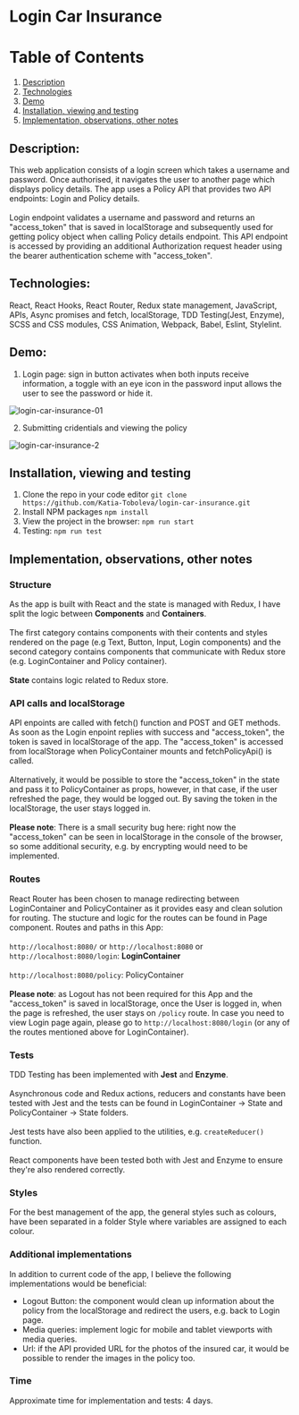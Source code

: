 # Login Car Insurance

# Table of Contents
1. [Description](#description)
2. [Technologies](#technologies)
3. [Demo](#demo)
4. [Installation, viewing and testing](#installation-viewing-and-testing)
5. [Implementation, observations, other notes](#implementation-observations-other-notes)


## Description: 
This web application consists of a login screen which takes a username and password. Once authorised, it navigates the user to another page which displays policy details. The app uses a Policy API that provides two API endpoints: Login and Policy details.
</br>
</br>
Login endpoint validates a username and password and returns an "access_token" that is saved in localStorage and subsequently used for getting policy object when calling Policy details endpoint. This API endpoint is accessed by providing an additional Authorization request header using the bearer authentication scheme with "access_token".

## Technologies: 
React, React Hooks, React Router, Redux state management, JavaScript, APIs, Async promises and fetch, localStorage, TDD Testing(Jest, Enzyme), SCSS and CSS modules, CSS Animation, Webpack, Babel, Eslint, Stylelint.

## Demo:
1. Login page: sign in button activates when both inputs receive information, a toggle with an eye icon in the password input allows the user to see the password or hide it.

![login-car-insurance-01](https://user-images.githubusercontent.com/66952678/105356527-6da67600-5beb-11eb-8a37-ff7933d8e50f.gif)

2. Submitting cridentials and viewing the policy

![login-car-insurance-2](https://user-images.githubusercontent.com/66952678/105356321-28824400-5beb-11eb-93df-5188a198af3c.gif)

## Installation, viewing and testing
1. Clone the repo in your code editor 
`git clone https://github.com/Katia-Toboleva/login-car-insurance.git`
2. Install NPM packages `npm install`
3. View the project in the browser: `npm run start`
4. Testing: `npm run test`

## Implementation, observations, other notes

### Structure
As the app is built with React and the state is managed with Redux, I have split the logic between **Components** and **Containers**.
</br>
</br>
The first category contains components with their contents and styles rendered on the page (e.g Text, Button, Input, Login components) and the second category contains components that communicate with Redux store (e.g. LoginContainer and Policy container).</br></br>
**State** contains logic related to Redux store.

### API calls and localStorage
API enpoints are called with fetch() function and POST and GET methods. As soon as the Login enpoint replies with success and "access_token", the token is saved in localStorage of the app. The "access_token" is accessed from localStorage when PolicyContainer mounts and fetchPolicyApi() is called.</br></br> 
Alternatively, it would be possible to store the "access_token" in the state and pass it to PolicyContainer as props, however, in that case, if the user refreshed the page, they would be logged out. By saving the token in the localStorage, the user stays logged in.</br></br>
**Please note**: There is a small security bug here: right now the "access_token" can be seen in localStorage in the console of the browser, so some additional security, e.g. by encrypting would need to be implemented.

### Routes
React Router has been chosen to manage redirecting between LoginContainer and PolicyContainer as it provides easy and clean solution for routing. The stucture and logic for the routes can be found in Page component. Routes and paths in this App:</br></br>
`http://localhost:8080/` or `http://localhost:8080` or `http://localhost:8080/login`: **LoginContainer**</br></br>
`http://localhost:8080/policy`: PolicyContainer</br></br>
**Please note**: as Logout has not been required for this App and the "access_token" is saved in localStorage, once the User is logged in, when the page is refreshed, the user stays on `/policy` route. In case you need to view Login page again, please go to `http://localhost:8080/login` (or any of the routes mentioned above for LoginContainer).

### Tests
TDD Testing has been implemented with **Jest** and **Enzyme**.</br></br>
Asynchronous code and Redux actions, reducers and constants have been tested with Jest and the tests can be found in LoginContainer -> State and PolicyContainer -> State folders.</br></br>
Jest tests have also been applied to the utilities, e.g. `createReducer()` function.</br></br>
React components have been tested both with Jest and Enzyme to ensure they're also rendered correctly.

### Styles
For the best management of the app, the general styles such as colours, have been separated in a folder Style where variables are assigned to each colour.

### Additional implementations
In addition to current code of the app, I believe the following implementations would be beneficial:</br>
- Logout Button: the component would clean up information about the policy from the localStorage and redirect the users, e.g. back to Login page.
- Media queries: implement logic for mobile and tablet viewports with media queries. 
- Url: if the API provided URL for the photos of the insured car, it would be possible to render the images in the policy too.

### Time
Approximate time for implementation and tests: 4 days.

